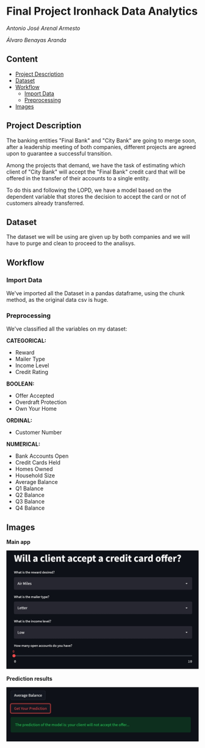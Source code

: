#  Final Project Ironhack Data Analytics

*Antonio José Arenal Armesto*

*Álvaro Benayas Aranda*

## Content
- [Project Description](#project)
- [Dataset](#dataset)
- [Workflow](#workflow)
    * [Import Data](#preprocessing)
    * [Preprocessing](#preprocessing)
- [Images](#images)


<a name="project"></a>

## Project Description

The banking entities "Final Bank" and "City Bank" are going to merge soon, after a leadership meeting of both companies, different projects are agreed upon to guarantee a successful transition.

Among the projects that demand, we have the task of estimating which client of "City Bank" will accept the "Final Bank" credit card that will be offered in the transfer of their accounts to a single entity.

To do this and following the LOPD, we have a model based on the dependent variable that stores the decision to accept the card or not of customers already transferred.


<a name="dataset"></a>

## Dataset

The dataset we will be using are given up by both companies and we will have to purge and clean to proceed to the analisys.


<a name="workflow"></a>

## Workflow

### Import Data

We've imported all the Dataset in a pandas dataframe, using the chunk method, as the original data csv is huge.

<a name="preprocessing"></a>

### Preprocessing

We've classified all the variables on my dataset:

**CATEGORICAL:**
* Reward
* Mailer Type
* Income Level	
* Credit Rating	

**BOOLEAN:**
* Offer Accepted
* Overdraft Protection	
* Own Your Home	

**ORDINAL:**
* Customer Number

**NUMERICAL:**
* Bank Accounts Open	
* Credit Cards Held	
* Homes Owned	
* Household Size	
* Average Balance	
* Q1 Balance	
* Q2 Balance	
* Q3 Balance	
* Q4 Balance	


<a name="images"></a>


## Images

**Main app**

![img](/img/img1.jpg?raw=true "Main app")


**Prediction results**

![img](/img/img2.jpg?raw=true "Prediction results")
